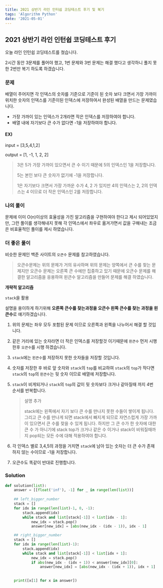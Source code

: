 ```yaml
---
title: 2021 상반기 라인 인터쉽 코딩테스트 후기 및 복기
tags: 'Algorithm Python'
date: '2021-05-01'
---
```

## 2021 상반기 라인 인턴쉽 코딩테스트 후기

오늘 라인 인턴쉽 코딩테스트를 쳤습니다.

2시간 동안 3문제를 풀어야 했고, 1번 문제와 3번 문제는 해결 했다고 생각하니 풀지 못한 2번만 복기 하도록 하겠습니다.

### 문제

배열이 주어지면 각 인덱스의 숫자를 기준으로 기준이 된 숫자 보다 크면서 가장 가까이 위치한 숫자의 인덱스를 기준이된 인덱스에 저장하여서 완성된 배열을 만드는 문제였습니다.

- 가장 가까이 있는 인덱스가 2개라면 작은 인덱스를 저장하여야 합니다.
- 배열 내에 자기보다 큰 수가 없다면 -1을 저장하여야 합니다.

#### EX)

input    = [3,5,4,1,2]

output = [1, -1, 1, 2, 2]

> 3은 5가 가장 가까이 있으면서 큰 수 이기 때문에 5의 인덱스인 1을 저장합니다.
>
> 5는 본인 보다 큰 숫자가 없기에 -1을 저장합니다.
>
> 1은 자기보다 크면서 가장 가까운 수가 4, 2 가 있지만 4의 인덱스는 2, 2의 인덱스는 4 이므로 더 작은 인덱스인 2를 저장합니다.

### 나의 풀이

문제에 이미 O(n)이상의 효율성을 가진 알고리즘을 구현하여야 한다고 제시 되어있었지만, 그런 풀이를 생각해내지 못해 각 인덱스에서 좌우로 옮겨가면서 값을 구해내는 조금은 비효율적인 풀이를 제시 하였습니다.

### 더 좋은 풀이

비슷한 문제인 백준 사이트의  `오큰수` 문제를 참고하였습니다. 

> 오큰수문제는 위의 문제가 거의 유사하며 위의 문제는 양쪽에서 큰 수를 찾는 문제지만 오큰수 문제는 오른쪽 큰 수에만 집중하고 있기 때문에 오큰수 문제를 해결한 알고리즘을 응용하여 왼큰수 알고리즘을 만들어 문제를 해결 하였습니다.

**개략적 알고리즘**  

`stack`을 활용

설명을 용이하게 하기위해 **오른쪽 큰수를 찾는과정을 오큰수 왼쪽 큰수를 찾는 과정을 왼큰수**로 얘기하겠습니다.

1. 위의 문제는 좌우 모두 포함된 문제 이므로 오른쪽과 왼쪽을 나누어서 해결 할 것입니다.
2.  같은 거리에 있는 숫자라면 더 작은 인덱스를 저장할것 이기때문에 `왼큰수` 먼저 시행한후 `오큰수`를 시행 하겠습니다.

3. `stack`에는 `왼큰수`를 저장하지 못한 숫자들을 저장할 것입니다.

4. 숫자를 저장한 후 바로 앞 숫자와 `stack`의 `top`를 비교하여 `stack`의 `top`가 작다면 `stack`의 `top`의 `왼큰수`는 뒷 숫자 이므로 배열에 저장합니다.

5. `stack`이 비게되거나 `stack`의 `top`의 값이 뒷 숫자보다 크거나 같아질때 까지 4번 순서를 반복합니다.

   > 설명 추가
   >
   > stack에는 왼쪽에서 자기 보다 큰 수를 만나지 못한 수들이 쌓이게 됩니다. 그리고 큰 수를 만나게 되면 stack에서 빠지게 되므로 자연스럽게 가장 가까이 있으면서 큰 수를 찾을 수 있게 됩니다. 하지만 그 큰 수가 한 숫자에 대한 큰 수 가 아니기에 stack top가 크거나 같은 수 이거나 stack이 비워질때까지 pop되는 모든 수에 대해 적용하여야 합니다.

6. 각 인덱스 별로 3,4,5의 과정을 거치면 `stack`에 남아 있는 숫자는 더 큰 수가 존재하지 않는 수이므로 -1을 저장합니다.

7. 오큰수도 똑같이 반대로 진행합니다.

### Solution

```python
def solution(list):
    answer = [[float('inf'), -1] for _ in range(len(list))]
    
    ## left_bigger_number
    stack = []
    for idx in range(len(list)-1, 0, -1):
        stack.append(idx)
        while stack and list[stack[-1]] < list[idx - 1]:
            new_idx = stack.pop()       
            answer[new_idx] = [abs(new_idx - (idx - 1)), idx - 1]  

    ## right_bigger_number
    stack = []
    for idx in range(len(list)-1):
        stack.append(idx)
        while stack and list[stack[-1]] < list[idx + 1]:
            new_idx = stack.pop()
            if abs(new_idx - (idx + 1)) < answer[new_idx][0]:           ## 같은 거리일 때는 인덱스가 작은것을 저장할 것
                answer[new_idx] = [abs(new_idx - (idx + 1)), idx + 1]
    
    
    print([x[1] for x in answer])
```

